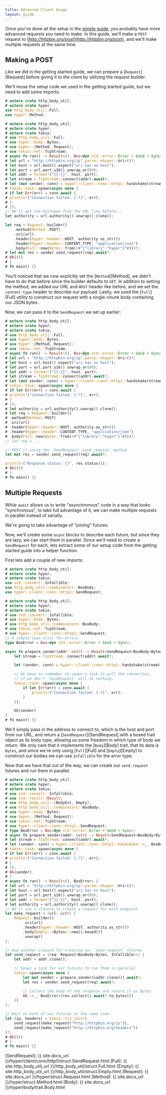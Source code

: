 ```yaml
---
title: Advanced Client Usage
layout: guide
---
```


Once you've done all the setup in the [simple guide][], you probably
have more advanced requests you need to make. In this guide, we'll
make a `POST` request to [http://httpbin.org/post](http://httpbin.org/post), 
and we'll make multiple requests at the same time.

## Making a POST

Like we did in the getting started guide, we can prepare a [`Request`][Request] 
before giving it to the client by utilizing the request builder.

We'll reuse the setup code we used in the getting started guide, but we
need to add some imports:

```rust
# extern crate http_body_util;
# extern crate hyper;
use http_body_util::Full;
use hyper::Method;
```

```rust
# extern crate http_body_util;
# extern crate hyper;
# extern crate tokio;
# use http_body_util::Full;
# use hyper::body::Bytes;
# use hyper::{Method, Request};
# use tokio::net::TcpStream;
# async fn run() -> Result<(), Box<dyn std::error::Error + Send + Sync>> {
# let url = "http://httpbin.org/ip".parse::<hyper::Uri>()?;
# let host = url.host().expect("uri has no host");
# let port = url.port_u16().unwrap_or(80);
# let addr = format!("{}:{}", host, port);
# let stream = TcpStream::connect(addr).await?;
# let (mut sender, conn) = hyper::client::conn::http1::handshake(stream).await?;
# tokio::task::spawn(async move {
# if let Err(err) = conn.await {
# println!("Connection failed: {:?}", err);
# }
# });
// We'll get the hostname from the URL like before...
let authority = url.authority().unwrap().clone();

let req = Request::builder()
    .method(Method::POST)
    .uri(url)
    .header(hyper::header::HOST, authority.as_str())
    .header(hyper::header::CONTENT_TYPE, "application/json")
    .body(Full::new(Bytes::from(r#"{"library":"hyper"}"#)))?;
# let mut res = sender.send_request(req).await?;
# Ok(())
# }
# fn main() {}
```

You'll noticed that we now explicitly set the [`Method`][Method], we didn't have
to do that before since the builder defaults to `GET`. In addition to setting the method,
we added our URL and `HOST` header like before, and we set the `content-type` header
to describe our payload. Lastly, we used the [`Full`][Full] utility to construct our
request with a single-chunk body containing our JSON bytes.

Now, we can pass it to the `SendRequest` we set up earlier:

```rust
# extern crate http_body_util;
# extern crate hyper;
# extern crate tokio;
# use http_body_util::Full;
# use hyper::body::Bytes;
# use hyper::{Method, Request};
# use tokio::net::TcpStream;
# async fn run() -> Result<(), Box<dyn std::error::Error + Send + Sync>> {
# let url = "http://httpbin.org/ip".parse::<hyper::Uri>()?;
# let host = url.host().expect("uri has no host");
# let port = url.port_u16().unwrap_or(80);
# let addr = format!("{}:{}", host, port);
# let stream = TcpStream::connect(addr).await?;
# let (mut sender, conn) = hyper::client::conn::http1::handshake(stream).await?;
# tokio::task::spawn(async move {
# if let Err(err) = conn.await {
# println!("Connection failed: {:?}", err);
# }
# });
# let authority = url.authority().unwrap().clone();
# let req = Request::builder()
# .method(Method::POST)
# .uri(url)
# .header(hyper::header::HOST, authority.as_str())
# .header(hyper::header::CONTENT_TYPE, "application/json")
# .body(Full::new(Bytes::from(r#"{"library":"hyper"}"#)))?;
// let req = ...

// POST it using the `SendRequest::send_request` method
let mut res = sender.send_request(req).await?;

println!("Response status: {}", res.status());
# Ok(())
# }
# fn main() {}
```

## Multiple Requests

While `await` allows us to write "asynchronous" code in a way that looks
"synchronous", to take full advantage of it, we can make multiple requests
in parallel instead of serially.

We're going to take advantage of "joining" futures.

Now, we'll create some `async` blocks to describe each future, but since they
are lazy, we can start them in parallel. Since we'll need to create a `SendRequest`
for each, lets extract some of our setup code from the getting started guide into a 
helper function.

First lets add a couple of new imports:
```rust
# extern crate http_body_util;
# extern crate hyper;
# extern crate tokio;
use std::convert::Infallible;
use http_body_util::combinators::BoxBody;
use hyper::client::conn::http1::SendRequest;
```

```rust
# extern crate http_body_util;
# extern crate hyper;
# extern crate tokio;
# use std::convert::Infallible;
# use hyper::body::Bytes;
# use http_body_util::combinators::BoxBody;
# use tokio::net::TcpStream;
# use hyper::client::conn::http1::SendRequest;
// A simple type alias for errors.
type BoxError = Box<dyn std::error::Error + Send + Sync>;

async fn prepare_sender(addr: &str) -> Result<SendRequest<BoxBody<Bytes, Infallible>>, BoxError> {
    let stream = TcpStream::connect(addr).await?;

    let (sender, conn) = hyper::client::conn::http1::handshake(stream).await?;

    // We have to remember to spawn a task to poll the connection,
    // if we don't `SendRequest` will do nothing.
    tokio::task::spawn(async move {
        if let Err(err) = conn.await {
            println!("Connection failed: {:?}", err);
        }
    });

    Ok(sender)
}
# fn main() {}
```

We'll simply pass in the address to connect to, which is the host and port from our URL, and 
return a [`SendRequest`][SendRequest] with a boxed trait object as its body type, allowing us 
some freedom in which type of body we return. We only care that it implements the [`Body`][Body] 
trait, that its data is `Bytes`, and since we're only using [`Full`][Full] and [`Empty`][Empty] 
to construct our bodies we can use `Infallible` for the error type.

Now that we have that out of the way, we can create our `send_request` futures and run them
in parallel.

```rust
# extern crate http_body_util;
# extern crate hyper;
# extern crate tokio;
# use std::convert::Infallible;
# use std::result::Result;
# use http_body_util::{BodyExt, Empty};
# use http_body_util::combinators::BoxBody;
# use hyper::body::Bytes;
# use hyper::{Method, Request};
# use tokio::net::TcpStream;
# use hyper::client::conn::http1::SendRequest;
# type BoxError = Box<dyn std::error::Error + Send + Sync>;
# async fn prepare_sender(addr: &str) -> Result<SendRequest<BoxBody<Bytes, Infallible>>, BoxError> {
# let stream = TcpStream::connect(addr).await?;
# let (sender, conn) = hyper::client::conn::http1::handshake::<_, BoxBody<Bytes, Infallible>>(stream).await?;
# tokio::task::spawn(async move {
# if let Err(err) = conn.await {
# println!("Connection failed: {:?}", err);
# }
# });
# Ok(sender)
# }
# async fn run() -> Result<(), BoxError> {
# let url = "http://httpbin.org/ip".parse::<hyper::Uri>()?;
# let host = url.host().expect("uri has no host");
# let port = url.port_u16().unwrap_or(80);
# let addr = format!("{}:{}", host, port);
# let authority = url.authority().unwrap().clone();
// We'll use a closure to create a request for each endpoint
let make_request = |url: &str| {
    Request::builder()
        .uri(url)
        .header(hyper::header::HOST, authority.as_str())
        .body(Empty::<Bytes>::new().boxed())
        .unwrap()
};

// And another closure for creating our `send_request` futures
let send_request = |req: Request<BoxBody<Bytes, Infallible>>| {
    let addr = addr.clone();

    // Spawn a task for our futures to run them in parallel
    tokio::spawn(async move {
        let mut sender = prepare_sender(&addr.clone()).await?;
        let res = sender.send_request(req).await?;

        // Collect the body of the response and return it as Bytes
        Ok::<_, BoxError>(res.collect().await?.to_bytes())
    })
};

// Wait on both of our futures at the same time:
let (ip, headers) = tokio::try_join!(
    send_request(make_request("http://httpbin.org/ip")),
    send_request(make_request("http://httpbin.org/headers"))
)?;
# Ok(())
# }
# fn main() {}
```

[simple guide]: ./basic.md
[SendRequest]: {{ site.docs_url }}/hyper/client/conn/http1/struct.SendRequest.html
[Full]: {{ site.http_body_util_url }}/http_body_util/struct.Full.html
[Empty]: {{ site.http_body_util_url }}/http_body_util/struct.Empty.html
[Request]: {{ site.docs_url }}/hyper/struct.Request.html
[Method]: {{ site.docs_url }}/hyper/struct.Method.html
[Body]: {{ site.docs_url }}/hyper/body/trait.Body.html

